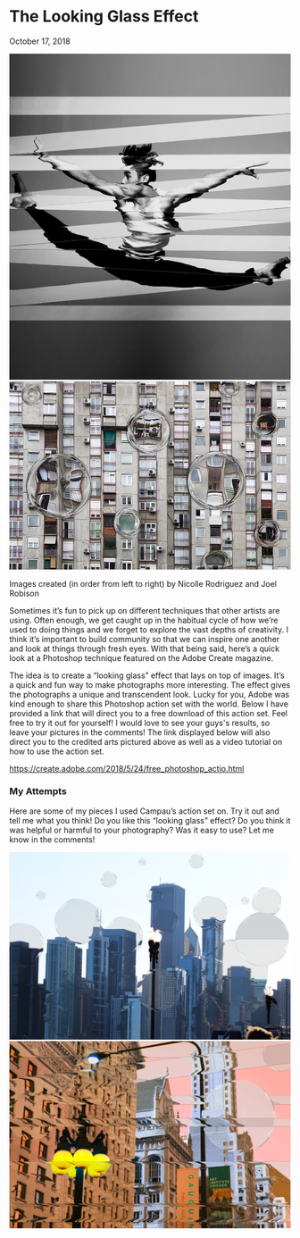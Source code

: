 # The Looking Glass Effect
October 17, 2018

![adobe pictures](adobe-1.jpg)
![adobe](AdobeStock_194008002.jpg)

Images created (in order from left to right) by Nicolle Rodriguez and Joel Robison

Sometimes it’s fun to pick up on different techniques that other artists are using. Often enough, we get caught up in the habitual cycle of how we’re used to doing things and we forget to explore the vast depths of creativity.  I think it’s important to build community so that we can inspire one another and look at things through fresh eyes. With that being said, here’s a quick look at a Photoshop technique featured on the Adobe Create magazine.

The idea is to create a “looking glass” effect that lays on top of images. It’s a quick and fun way to make photographs more interesting. The effect gives the photographs a unique and transcendent look. Lucky for you, Adobe was kind enough to share this Photoshop action set with the world. Below I have provided a link that will direct you to a free download of this action set. Feel free to try it out for yourself! I would love to see your guys's results, so leave your pictures in the comments! The link displayed below will also direct you to the credited arts pictured above as well as a video tutorial on how to use the action set.

https://create.adobe.com/2018/5/24/free_photoshop_actio.html


### My Attempts
Here are some of my pieces I used Campau’s action set on. Try it out and tell me what you think! Do you like this “looking glass” effect? Do you think it was helpful or harmful to your photography? Was it easy to use? Let me know in the comments!

![Wacom Tablet](TheFloatingCity.jpg)
![Wacom Tablet](Chicagoedit.jpg)
